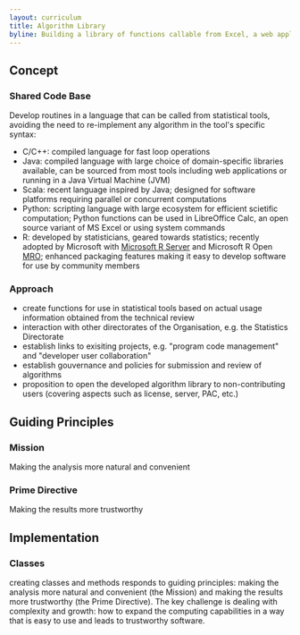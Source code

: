 ```yaml
---
layout: curriculum
title: Algorithm Library
byline: Building a library of functions callable from Excel, a web application, command line and analytical tools (R, SAS, Eviews, etc.)
---
```


## Concept

### Shared Code Base

Develop routines in a language that can be called from statistical tools, avoiding the need to re-implement any algorithm in the tool's specific syntax:

- C/C++: compiled language for fast loop operations
- Java: compiled language with large choice of domain-specific libraries available, can be sourced from most tools including web applications or running in a Java Virtual Machine (JVM)
- Scala: recent language inspired by Java; designed for software platforms requiring parallel or concurrent computations
- Python: scripting language with large ecosystem for efficient scietific computation; Python functions can be used in LibreOffice Calc, an open source variant of MS Excel or using system commands
- R: developed by statisticians, geared towards statistics; recently adopted by Microsoft with [Microsoft R Server](https://www.microsoft.com/en-us/server-cloud/products/r-server) and Microsoft R Open [MRO](https://mran.revolutionanalytics.com/open); enhanced packaging features making it easy to develop software for use by community members

### Approach

- create functions for use in statistical tools based on actual usage information obtained from the technical review
- interaction with other directorates of the Organisation, e.g. the Statistics Directorate
- establish links to exisiting projects, e.g. "program code management" and "developer user collaboration"
- establish gouvernance and policies for submission and review of algorithms
- proposition to open the developed algorithm library to non-contributing users (covering aspects such as license, server, PAC, etc.)

<!-- See also [Visualisation Framework]({{ site.url }}/visualisation/) -->

## Guiding Principles

### Mission

Making the analysis more natural and convenient

### Prime Directive

Making the results more trustworthy

## Implementation

### Classes

creating classes and methods responds to guiding principles: making the analysis more natural and convenient (the Mission) and making the results more trustworthy (the Prime Directive). The key challenge is dealing with complexity and growth: how to expand the computing capabilities in a way that is easy to use and leads to trustworthy software.
